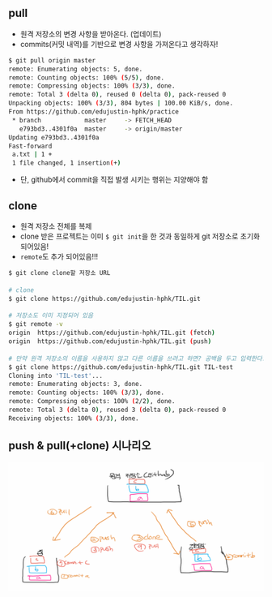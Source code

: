 ## pull

- 원격 저장소의 변경 사항을 받아온다. (업데이트)
- commits(커밋 내역)를 기반으로 변경 사항을 가져온다고 생각하자!

```bash
$ git pull origin master
remote: Enumerating objects: 5, done.
remote: Counting objects: 100% (5/5), done.
remote: Compressing objects: 100% (3/3), done.
remote: Total 3 (delta 0), reused 0 (delta 0), pack-reused 0
Unpacking objects: 100% (3/3), 804 bytes | 100.00 KiB/s, done.
From https://github.com/edujustin-hphk/practice
 * branch            master     -> FETCH_HEAD
   e793bd3..4301f0a  master     -> origin/master
Updating e793bd3..4301f0a
Fast-forward
 a.txt | 1 +
 1 file changed, 1 insertion(+)
```



- 단, github에서 commit을 직접 발생 시키는 행위는 지양해야 함 





## clone

- 원격 저장소 전체를 복제
- clone 받은 프로젝트는 이미 `$ git init`을 한 것과 동일하게 git 저장소로 초기화 되어있음!
- `remote`도 추가 되어있음!!!

```bash
$ git clone clone할 저장소 URL

# clone 
$ git clone https://github.com/edujustin-hphk/TIL.git

# 저장소도 이미 지정되어 있음
$ git remote -v
origin  https://github.com/edujustin-hphk/TIL.git (fetch)
origin  https://github.com/edujustin-hphk/TIL.git (push)

# 만약 원격 저장소의 이름을 사용하지 않고 다른 이름을 쓰려고 하면? 공백을 두고 입력한다.
$ git clone https://github.com/edujustin-hphk/TIL.git TIL-test
Cloning into 'TIL-test'...
remote: Enumerating objects: 3, done.
remote: Counting objects: 100% (3/3), done.
remote: Compressing objects: 100% (2/2), done.
remote: Total 3 (delta 0), reused 3 (delta 0), pack-reused 0
Receiving objects: 100% (3/3), done.
```



## push & pull(+clone) 시나리오

![Screen Shot 2021-06-22 at 오전 9.48](md-images/Screen%20Shot%202021-06-22%20at%20%EC%98%A4%EC%A0%84%209.48.png)

